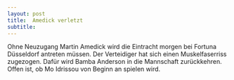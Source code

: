 ```yaml
---
layout: post
title:  Amedick verletzt
subtitle:  
---
```


Ohne Neuzugang Martin Amedick wird die Eintracht morgen bei Fortuna Düsseldorf antreten müssen. Der Verteidiger hat sich einen Muskelfaserriss zugezogen. Dafür wird Bamba Anderson in die Mannschaft zurückkehren. Offen ist, ob Mo Idrissou von Beginn an spielen wird.


